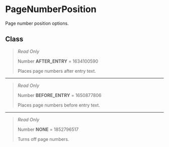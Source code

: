# PageNumberPosition
Page number position options.

## Class
> *Read Only* 
> 
> Number **AFTER_ENTRY** = 1634100590
> 
> Places page numbers after entry text.
*** 
> *Read Only* 
> 
> Number **BEFORE_ENTRY** = 1650877806
> 
> Places page numbers before entry text.
*** 
> *Read Only* 
> 
> Number **NONE** = 1852796517
> 
> Turns off page numbers.

